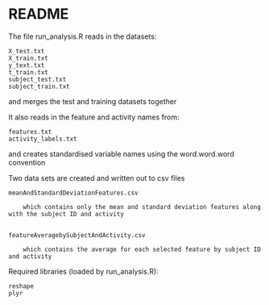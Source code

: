 README
========================================================

The file run_analysis.R reads in the datasets:

	X_test.txt
	X_train.txt
	y_text.txt
	t_train.txt
	subject_test.txt
	subject_train.txt

and merges the test and training datasets together

It also reads in the feature and activity names from: 

	features.txt
	activity_labels.txt

and creates standardised variable names using the word.word.word convention

Two data sets are created and written out to csv files

	meanAndStandardDeviationFeatures.csv

		which contains only the mean and standard deviation features along with the subject ID and activity
	

	featureAveragebySubjectAndActivity.csv 

		which contains the average for each selected feature by subject ID and activity


Required libraries (loaded by run_analysis.R): 

	reshape
	plyr
